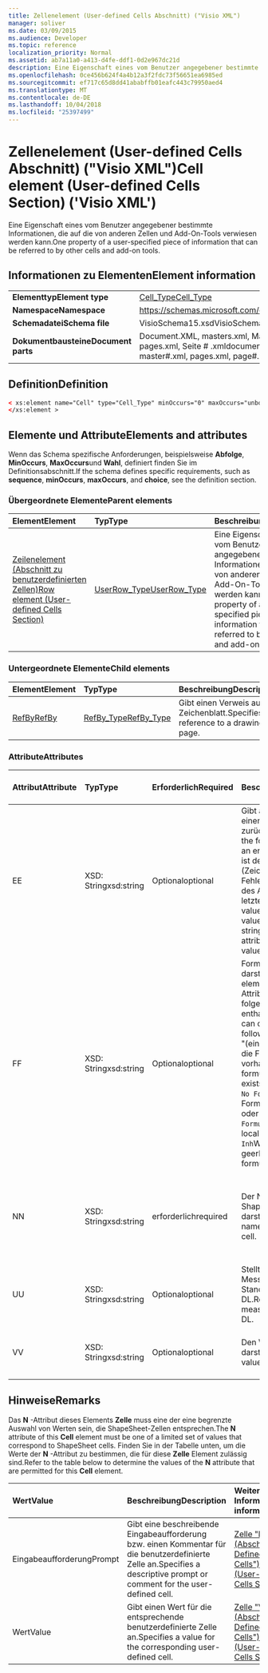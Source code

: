 ```yaml
---
title: Zellenelement (User-defined Cells Abschnitt) ("Visio XML")
manager: soliver
ms.date: 03/09/2015
ms.audience: Developer
ms.topic: reference
localization_priority: Normal
ms.assetid: ab7a11a0-a413-d4fe-ddf1-0d2e967dc21d
description: Eine Eigenschaft eines vom Benutzer angegebener bestimmte Informationen, die auf die von anderen Zellen und Add-On-Tools verwiesen werden kann.
ms.openlocfilehash: 0ce456b624f4a4b12a3f2fdc73f56651ea6985ed
ms.sourcegitcommit: ef717c65d8dd41ababffb01eafc443c79950aed4
ms.translationtype: MT
ms.contentlocale: de-DE
ms.lasthandoff: 10/04/2018
ms.locfileid: "25397499"
---
```

# <a name="cell-element-user-defined-cells-section-visio-xml"></a><span data-ttu-id="0bead-103">Zellenelement (User-defined Cells Abschnitt) ("Visio XML")</span><span class="sxs-lookup"><span data-stu-id="0bead-103">Cell element (User-defined Cells Section) ('Visio XML')</span></span>

<span data-ttu-id="0bead-104">Eine Eigenschaft eines vom Benutzer angegebener bestimmte Informationen, die auf die von anderen Zellen und Add-On-Tools verwiesen werden kann.</span><span class="sxs-lookup"><span data-stu-id="0bead-104">One property of a user-specified piece of information that can be referred to by other cells and add-on tools.</span></span>
  
## <a name="element-information"></a><span data-ttu-id="0bead-105">Informationen zu Elementen</span><span class="sxs-lookup"><span data-stu-id="0bead-105">Element information</span></span>

|||
|:-----|:-----|
|<span data-ttu-id="0bead-106">**Elementtyp**</span><span class="sxs-lookup"><span data-stu-id="0bead-106">**Element type**</span></span> <br/> |[<span data-ttu-id="0bead-107">Cell_Type</span><span class="sxs-lookup"><span data-stu-id="0bead-107">Cell_Type</span></span>](cell_type-complextypevisio-xml.md) <br/> |
|<span data-ttu-id="0bead-108">**Namespace**</span><span class="sxs-lookup"><span data-stu-id="0bead-108">**Namespace**</span></span> <br/> |https://schemas.microsoft.com/office/visio/2012/main  <br/> |
|<span data-ttu-id="0bead-109">**Schemadatei**</span><span class="sxs-lookup"><span data-stu-id="0bead-109">**Schema file**</span></span> <br/> |<span data-ttu-id="0bead-110">VisioSchema15.xsd</span><span class="sxs-lookup"><span data-stu-id="0bead-110">VisioSchema15.xsd</span></span>  <br/> |
|<span data-ttu-id="0bead-111">**Dokumentbausteine**</span><span class="sxs-lookup"><span data-stu-id="0bead-111">**Document parts**</span></span> <br/> |<span data-ttu-id="0bead-112">Document.XML, masters.xml, Master-Shape # .xml, pages.xml, Seite # .xml</span><span class="sxs-lookup"><span data-stu-id="0bead-112">document.xml, masters.xml, master#.xml, pages.xml, page#.xml</span></span>  <br/> |
   
## <a name="definition"></a><span data-ttu-id="0bead-113">Definition</span><span class="sxs-lookup"><span data-stu-id="0bead-113">Definition</span></span>

```XML
< xs:element name="Cell" type="Cell_Type" minOccurs="0" maxOccurs="unbounded" >
</xs:element >
```

## <a name="elements-and-attributes"></a><span data-ttu-id="0bead-114">Elemente und Attribute</span><span class="sxs-lookup"><span data-stu-id="0bead-114">Elements and attributes</span></span>

<span data-ttu-id="0bead-115">Wenn das Schema spezifische Anforderungen, beispielsweise **Abfolge**, **MinOccurs**, **MaxOccurs**und **Wahl**, definiert finden Sie im Definitionsabschnitt.</span><span class="sxs-lookup"><span data-stu-id="0bead-115">If the schema defines specific requirements, such as **sequence**, **minOccurs**, **maxOccurs**, and **choice**, see the definition section.</span></span> 
  
### <a name="parent-elements"></a><span data-ttu-id="0bead-116">Übergeordnete Elemente</span><span class="sxs-lookup"><span data-stu-id="0bead-116">Parent elements</span></span>

|<span data-ttu-id="0bead-117">**Element**</span><span class="sxs-lookup"><span data-stu-id="0bead-117">**Element**</span></span>|<span data-ttu-id="0bead-118">**Typ**</span><span class="sxs-lookup"><span data-stu-id="0bead-118">**Type**</span></span>|<span data-ttu-id="0bead-119">**Beschreibung**</span><span class="sxs-lookup"><span data-stu-id="0bead-119">**Description**</span></span>|
|:-----|:-----|:-----|
|[<span data-ttu-id="0bead-120">Zeilenelement (Abschnitt zu benutzerdefinierten Zellen)</span><span class="sxs-lookup"><span data-stu-id="0bead-120">Row element (User-defined Cells Section)</span></span>](row-element-user-defined-cells-sectionvisio-xml.md) <br/> |[<span data-ttu-id="0bead-121">UserRow_Type</span><span class="sxs-lookup"><span data-stu-id="0bead-121">UserRow_Type</span></span>](userrow_type-complextypevisio-xml.md) <br/> |<span data-ttu-id="0bead-122">Eine Eigenschaft eines vom Benutzer angegebener bestimmte Informationen, die auf die von anderen Zellen und Add-On-Tools verwiesen werden kann.</span><span class="sxs-lookup"><span data-stu-id="0bead-122">One property of a user-specified piece of information that can be referred to by other cells and add-on tools.</span></span>  <br/> |
   
### <a name="child-elements"></a><span data-ttu-id="0bead-123">Untergeordnete Elemente</span><span class="sxs-lookup"><span data-stu-id="0bead-123">Child elements</span></span>

|<span data-ttu-id="0bead-124">**Element**</span><span class="sxs-lookup"><span data-stu-id="0bead-124">**Element**</span></span>|<span data-ttu-id="0bead-125">**Typ**</span><span class="sxs-lookup"><span data-stu-id="0bead-125">**Type**</span></span>|<span data-ttu-id="0bead-126">**Beschreibung**</span><span class="sxs-lookup"><span data-stu-id="0bead-126">**Description**</span></span>|
|:-----|:-----|:-----|
|[<span data-ttu-id="0bead-127">RefBy</span><span class="sxs-lookup"><span data-stu-id="0bead-127">RefBy</span></span>](refby-element-cell_type-complextypevisio-xml.md) <br/> |[<span data-ttu-id="0bead-128">RefBy_Type</span><span class="sxs-lookup"><span data-stu-id="0bead-128">RefBy_Type</span></span>](refby_type-complextypevisio-xml.md) <br/> |<span data-ttu-id="0bead-129">Gibt einen Verweis auf ein Zeichenblatt.</span><span class="sxs-lookup"><span data-stu-id="0bead-129">Specifies a reference to a drawing page.</span></span>  <br/> |
   
### <a name="attributes"></a><span data-ttu-id="0bead-130">Attribute</span><span class="sxs-lookup"><span data-stu-id="0bead-130">Attributes</span></span>

|<span data-ttu-id="0bead-131">**Attribut**</span><span class="sxs-lookup"><span data-stu-id="0bead-131">**Attribute**</span></span>|<span data-ttu-id="0bead-132">**Typ**</span><span class="sxs-lookup"><span data-stu-id="0bead-132">**Type**</span></span>|<span data-ttu-id="0bead-133">**Erforderlich**</span><span class="sxs-lookup"><span data-stu-id="0bead-133">**Required**</span></span>|<span data-ttu-id="0bead-134">**Beschreibung**</span><span class="sxs-lookup"><span data-stu-id="0bead-134">**Description**</span></span>|<span data-ttu-id="0bead-135">**Mögliche Werte**</span><span class="sxs-lookup"><span data-stu-id="0bead-135">**Possible values**</span></span>|
|:-----|:-----|:-----|:-----|:-----|
|<span data-ttu-id="0bead-136">E</span><span class="sxs-lookup"><span data-stu-id="0bead-136">E</span></span>  <br/> |<span data-ttu-id="0bead-137">XSD: String</span><span class="sxs-lookup"><span data-stu-id="0bead-137">xsd:string</span></span>  <br/> |<span data-ttu-id="0bead-138">Optional</span><span class="sxs-lookup"><span data-stu-id="0bead-138">optional</span></span>  <br/> |<span data-ttu-id="0bead-139">Gibt an, dass die Formel einen Fehler zurückgibt.</span><span class="sxs-lookup"><span data-stu-id="0bead-139">Indicates that the formula evaluates to an error.</span></span> <span data-ttu-id="0bead-140">Der Wert von **E** ist der aktuelle Wert (Zeichenfolge mit einer Fehlermeldung); der Wert des Attributs **V** ist der letzte gültige Wert.</span><span class="sxs-lookup"><span data-stu-id="0bead-140">The value of **E** is the current value (an error message string); the value of the **V** attribute is the last valid value.</span></span>  <br/> |<span data-ttu-id="0bead-141">Zeichenfolge mit einer Fehlermeldung.</span><span class="sxs-lookup"><span data-stu-id="0bead-141">An error message string.</span></span>  <br/> |
|<span data-ttu-id="0bead-142">F</span><span class="sxs-lookup"><span data-stu-id="0bead-142">F</span></span>  <br/> |<span data-ttu-id="0bead-143">XSD: String</span><span class="sxs-lookup"><span data-stu-id="0bead-143">xsd:string</span></span>  <br/> |<span data-ttu-id="0bead-144">Optional</span><span class="sxs-lookup"><span data-stu-id="0bead-144">optional</span></span>  <br/> | <span data-ttu-id="0bead-145">Formel für das Element darstellt.</span><span class="sxs-lookup"><span data-stu-id="0bead-145">Represents the element's formula.</span></span> <span data-ttu-id="0bead-146">Dieses Attribut kann eine der folgenden Zeichenfolgen enthalten:</span><span class="sxs-lookup"><span data-stu-id="0bead-146">This attribute can contain one of the following strings:</span></span>  <br/>  <span data-ttu-id="0bead-147">"(einige Formel)" Wenn die Formel lokal vorhanden ist.</span><span class="sxs-lookup"><span data-stu-id="0bead-147">'(some formula)' if the formula exists locally</span></span>  <br/>  <span data-ttu-id="0bead-148">`No Formula`Wenn die Formel lokal gelöscht oder blockiert ist.</span><span class="sxs-lookup"><span data-stu-id="0bead-148">`No Formula` if the formula is locally deleted or blocked</span></span>  <br/>  <span data-ttu-id="0bead-149">`Inh`Wenn die Formel geerbt wird.</span><span class="sxs-lookup"><span data-stu-id="0bead-149">`Inh` if the formula is inherited.</span></span>  <br/> |<span data-ttu-id="0bead-150">Eine Formel.</span><span class="sxs-lookup"><span data-stu-id="0bead-150">A formula.</span></span>  <br/> |
|<span data-ttu-id="0bead-151">N</span><span class="sxs-lookup"><span data-stu-id="0bead-151">N</span></span>  <br/> |<span data-ttu-id="0bead-152">XSD: String</span><span class="sxs-lookup"><span data-stu-id="0bead-152">xsd:string</span></span>  <br/> |<span data-ttu-id="0bead-153">erforderlich</span><span class="sxs-lookup"><span data-stu-id="0bead-153">required</span></span>  <br/> |<span data-ttu-id="0bead-154">Der Name der ShapeSheet-Zelle darstellt.</span><span class="sxs-lookup"><span data-stu-id="0bead-154">Represents the name of the ShapeSheet cell.</span></span>  <br/> |<span data-ttu-id="0bead-155">Der Name der ShapeSheet-Zelle.</span><span class="sxs-lookup"><span data-stu-id="0bead-155">The name of the ShapeSheet cell.</span></span>  <br/> <span data-ttu-id="0bead-156">Siehe Abschnitt "Hinweise".</span><span class="sxs-lookup"><span data-stu-id="0bead-156">See the Remarks section below.</span></span>  <br/> |
|<span data-ttu-id="0bead-157">U</span><span class="sxs-lookup"><span data-stu-id="0bead-157">U</span></span>  <br/> |<span data-ttu-id="0bead-158">XSD: String</span><span class="sxs-lookup"><span data-stu-id="0bead-158">xsd:string</span></span>  <br/> |<span data-ttu-id="0bead-159">Optional</span><span class="sxs-lookup"><span data-stu-id="0bead-159">optional</span></span>  <br/> |<span data-ttu-id="0bead-160">Stellt eine Einheit der Messung der Standardwert ist DL.</span><span class="sxs-lookup"><span data-stu-id="0bead-160">Represents a unit of measure The default is DL.</span></span>  <br/> |<span data-ttu-id="0bead-161">Die Einheiten der Zelle.</span><span class="sxs-lookup"><span data-stu-id="0bead-161">The units of the cell.</span></span>  <br/> |
|<span data-ttu-id="0bead-162">V</span><span class="sxs-lookup"><span data-stu-id="0bead-162">V</span></span>  <br/> |<span data-ttu-id="0bead-163">XSD: String</span><span class="sxs-lookup"><span data-stu-id="0bead-163">xsd:string</span></span>  <br/> |<span data-ttu-id="0bead-164">Optional</span><span class="sxs-lookup"><span data-stu-id="0bead-164">optional</span></span>  <br/> |<span data-ttu-id="0bead-165">Den Wert der Zelle darstellt.</span><span class="sxs-lookup"><span data-stu-id="0bead-165">Represents the value of the cell.</span></span>  <br/> |<span data-ttu-id="0bead-166">Der Wert der ShapeSheet-Zelle.</span><span class="sxs-lookup"><span data-stu-id="0bead-166">The value of the ShapeSheet cell.</span></span>  <br/> |
   
## <a name="remarks"></a><span data-ttu-id="0bead-167">Hinweise</span><span class="sxs-lookup"><span data-stu-id="0bead-167">Remarks</span></span>

<span data-ttu-id="0bead-168">Das **N** -Attribut dieses Elements **Zelle** muss eine der eine begrenzte Auswahl von Werten sein, die ShapeSheet-Zellen entsprechen.</span><span class="sxs-lookup"><span data-stu-id="0bead-168">The **N** attribute of this **Cell** element must be one of a limited set of values that correspond to ShapeSheet cells.</span></span> <span data-ttu-id="0bead-169">Finden Sie in der Tabelle unten, um die Werte der **N** -Attribut zu bestimmen, die für diese **Zelle** Element zulässig sind.</span><span class="sxs-lookup"><span data-stu-id="0bead-169">Refer to the table below to determine the values of the **N** attribute that are permitted for this **Cell** element.</span></span> 
  
|<span data-ttu-id="0bead-170">**Wert**</span><span class="sxs-lookup"><span data-stu-id="0bead-170">**Value**</span></span>|<span data-ttu-id="0bead-171">**Beschreibung**</span><span class="sxs-lookup"><span data-stu-id="0bead-171">**Description**</span></span>|<span data-ttu-id="0bead-172">**Weitere Informationen**</span><span class="sxs-lookup"><span data-stu-id="0bead-172">**More information**</span></span>|
|:-----|:-----|:-----|
|<span data-ttu-id="0bead-173">Eingabeaufforderung</span><span class="sxs-lookup"><span data-stu-id="0bead-173">Prompt</span></span>  <br/> |<span data-ttu-id="0bead-174">Gibt eine beschreibende Eingabeaufforderung bzw. einen Kommentar für die benutzerdefinierte Zelle an.</span><span class="sxs-lookup"><span data-stu-id="0bead-174">Specifies a descriptive prompt or comment for the user-defined cell.</span></span>  <br/> |[<span data-ttu-id="0bead-175">Zelle "Prompt" (Abschnitt "User-Defined Cells")</span><span class="sxs-lookup"><span data-stu-id="0bead-175">Prompt Cell (User-Defined Cells Section)</span></span>](prompt-cell-user-defined-cells-section.md) <br/> |
|<span data-ttu-id="0bead-176">Wert</span><span class="sxs-lookup"><span data-stu-id="0bead-176">Value</span></span>  <br/> |<span data-ttu-id="0bead-177">Gibt einen Wert für die entsprechende benutzerdefinierte Zelle an.</span><span class="sxs-lookup"><span data-stu-id="0bead-177">Specifies a value for the corresponding user-defined cell.</span></span>  <br/> |[<span data-ttu-id="0bead-178">Zelle "Value" (Abschnitt "User-Defined Cells")</span><span class="sxs-lookup"><span data-stu-id="0bead-178">Value Cell (User-Defined Cells Section)</span></span>](value-cell-user-defined-cells-section.md) <br/> |
   

